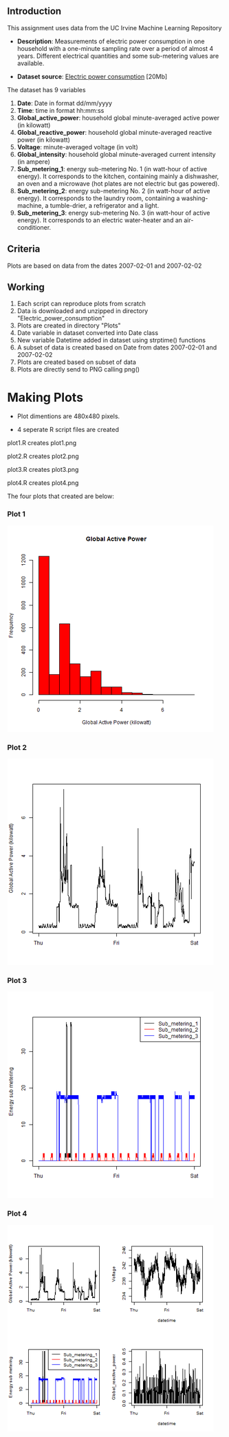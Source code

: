 ## Introduction
This assignment uses data from the UC Irvine Machine Learning Repository
* <b>Description</b>: Measurements of electric power consumption in
one household with a one-minute sampling rate over a period of almost
4 years. Different electrical quantities and some sub-metering values
are available.

* <b>Dataset source</b>: <a href="https://d396qusza40orc.cloudfront.net/exdata%2Fdata%2Fhousehold_power_consumption.zip">Electric power consumption</a> [20Mb]

The dataset has 9 variables 
<ol>
<li><b>Date</b>: Date in format dd/mm/yyyy </li>
<li><b>Time</b>: time in format hh:mm:ss </li>
<li><b>Global_active_power</b>: household global minute-averaged active power (in kilowatt) </li>
<li><b>Global_reactive_power</b>: household global minute-averaged reactive power (in kilowatt) </li>
<li><b>Voltage</b>: minute-averaged voltage (in volt) </li>
<li><b>Global_intensity</b>: household global minute-averaged current intensity (in ampere) </li>
<li><b>Sub_metering_1</b>: energy sub-metering No. 1 (in watt-hour of active energy). It corresponds to the kitchen, containing mainly a dishwasher, an oven and a microwave (hot plates are not electric but gas powered). </li>
<li><b>Sub_metering_2</b>: energy sub-metering No. 2 (in watt-hour of active energy). It corresponds to the laundry room, containing a washing-machine, a tumble-drier, a refrigerator and a light. </li>
<li><b>Sub_metering_3</b>: energy sub-metering No. 3 (in watt-hour of active energy). It corresponds to an electric water-heater and an air-conditioner.</li>
</ol>

## Criteria
Plots are based on data from the dates 2007-02-01 and 2007-02-02

## Working
<ol>
<li> Each script can reproduce plots from scratch </b>
<li> Data is downloaded and unzipped in directory "Electric_power_consumption" </li>
<li> Plots are created in directory "Plots" </li>
<li> Date variable in dataset converted into Date class </li>
<li> New variable Datetime added in dataset using strptime() functions </li>
<li> A subset of data is created based on Date from dates 2007-02-01 and 2007-02-02 </li>
<li> Plots are created based on subset of data </b>
<li> Plots are directly send to PNG calling png() </li>
</ol>

# Making Plots


* Plot dimentions are 480x480 pixels.

* 4 seperate R script files are created 

plot1.R creates plot1.png

plot2.R creates plot2.png

plot3.R creates plot3.png

plot4.R creates plot4.png

The four plots that created are below: 


### Plot 1


![plot 1](plots/plot1.png) 


### Plot 2

![plot 2](plots/plot2.png) 


### Plot 3

![plot 3](plots/plot3.png) 


### Plot 4

![plot 4](plots/plot4.png) 



